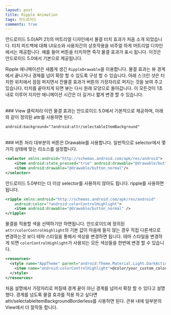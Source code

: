 ```yaml
---
layout: post
title: Ripple Animation
tags: 안드로이드
comments: true
---
```

안드로이드 5.0(API 21)의 머트리얼 디자인에서 물결 터치 효과가 처음 소개 되었습니다. 터치 피드백에 대해 UI요소와 사용자간의 상호작용을 비주얼 하게 머트리얼 디자인에서는 제공합니다. 예를 들어 버튼을 터치하면 즉각 물결 효과가 표시 됩니다. 이것은 안드로이드 5.0에서 기본으로 제공됩니다.  

Ripple 애니메이션은 새롭게 생긴 `RippleDrawable`을 이용합니다. 물결 효과는 뷰 경계에서 끝나거나 경제를 넘어 확장 할 수 있도록 구성 할 수 있습니다. 아래 스크린 샷은 터치한 위치에서 점점 퍼지면서 잔물결 효과가 버튼의 가장자리로 퍼지는 것을 보여 주고 있습니다. 터치를 끝마치게 되면 뷰는 다시 원래 모양으로 돌아갑니다. 이 모든것이 1초 내로 이루어 지지만 애니메이션 시간은 더 길거나 짧게 변경 할 수 있습니다.  

<br>
### View 클릭처리
이런 물결 효과는 안드로이드 5.0에서 기본적으로 제공하며, 아래와 같이 정의된 attr를 사용하면 된다.  

```xml
android:background="?android:attr/selectableItemBackground"
```

<br>
### 버튼 처리
대부분의 버튼은 Drawable를 사용합니다. 일반적으로 selector에서 몇가지 상태에 맞는 리소스를 설정합니다.  

```xml
<selector xmlns:android="http://schemas.android.com/apk/res/android">
    <item android:state_pressed="true" android:drawable="@drawable/button_pressed"/>
    <item android:drawable="@drawable/button_normal"/>
</selector>
```

안드로이드 5.0부터는 더 이상 selector를 사용하지 않아도 됩니다. ripple를 사용하면됩니다.  

```xml
<ripple xmlns:android="http://schemas.android.com/apk/res/android"
    android:color="?android:colorControlHighlight">
    <item android:drawable="@drawable/button_normal" />
</ripple>
```

물결을 적용할 색을 선택하기만 하면됩니다. 안드로이드에 정의된 `attr/colorControlHighlight`의 기본 값이 마음에 들지 않는 경우 직접 다른색으로 변경하는것 보다 테마 스타일을 통해서 색상을 변경하면 됩니다. 테마 스타일을 변경하게 되면 `colorControlHighlight`가 사용되는 모든 색상들을 한번에 변경 할 수 있습니다.  


```xml
<resources>
  <style name="AppTheme" parent="android:Theme.Material.Light.DarkActionBar">
    <item name="android:colorControlHighlight">@color/your_custom_color</item>
  </style>
</resources>
```

처음 설명에서 가장자리로 퍼질때 경계 끝이 아닌 경계를 넘어서 확장 할 수 있다고 설명했다. 경계를 넘도록 물결 효과를 적용 하고 싶다면 attr/selectableItemBackgroundBorderless를 사용하면 된다. 큰뷰 내에 일부분의 View에서 더 잘작동 합니다.  

